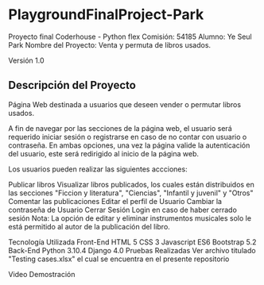 # PlaygroundFinalProject-Park

Proyecto final Coderhouse - Python flex
Comisión: 54185
Alumno: Ye Seul Park
Nombre del Proyecto: Venta y permuta de libros usados.

Versión
1.0

## Descripción del Proyecto
Página Web destinada a usuarios que deseen vender o permutar libros usados.

A fin de navegar por las secciones de la página web, el usuario será requerido iniciar sesión o registrarse en caso de no contar con usuario o contraseña. En ambas opciones, una vez la página valide la autenticación del usuario, este será redirigido al inicio de la página web.

Los usuarios pueden realizar las siguientes accciones:

Publicar libros 
Visualizar libros publicados, los cuales están distribuidos en las secciones "Ficcion y literatura", "Ciencias", "Infantil y juvenil" y "Otros"
Comentar las publicaciones
Editar el perfil de Usuario
Cambiar la contraseña de Usuario
Cerrar Sesión
Login en caso de haber cerrado sesión
Nota: La opción de editar y eliminar instrumentos musicales solo le está permitido al autor de la publicación del libro.

Tecnología Utilizada
Front-End
HTML 5
CSS 3
Javascript ES6
Bootstrap 5.2
Back-End
Python 3.10.4
Django 4.0
Pruebas Realizadas
Ver archivo titulado "Testing cases.xlsx" el cual se encuentra en el presente repositorio 

Video Demostración
